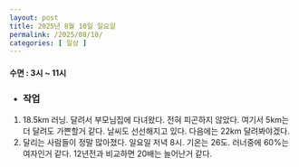 ```yaml
---
layout: post
title: 2025년 8월 10일 일요일
permalink: /2025/08/10/
categories: [ 일상 ]
---
```

#### 수면 : 3시 ~ 11시
* ### 작업
1. 18.5km 러닝. 달려서 부모님집에 다녀왔다. 전혀 피곤하지 않았다. 여기서 5km는 더 달려도 가쁜할거 같다. 날씨도 선선해지고 있다. 다음에는 22km 달려봐야겠다.
2. 달리는 사람들이 정말 많아졌다. 일요일 저녁 8시. 기온는 26도. 러너중에 60%는 여자인거 같다. 12년전과 비교하면 20배는 늘어난거 같다.
